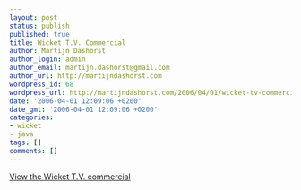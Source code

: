 ```yaml
---
layout: post
status: publish
published: true
title: Wicket T.V. Commercial
author: Martijn Dashorst
author_login: admin
author_email: martijn.dashorst@gmail.com
author_url: http://martijndashorst.com
wordpress_id: 68
wordpress_url: http://martijndashorst.com/2006/04/01/wicket-tv-commercial/
date: '2006-04-01 12:09:06 +0200'
date_gmt: '2006-04-01 12:09:06 +0200'
categories:
- wicket
- java
tags: []
comments: []
---
```

<p><a href="http://www.chevyapprentice.com/view.php?country=us&uniqueid=c4911602-1265-1029-98eb-0013724ff5a7">View the Wicket T.V. commercial</a></p>

